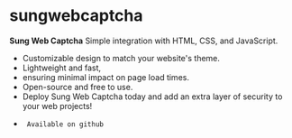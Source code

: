 # sungwebcaptcha
**Sung Web Captcha**  Simple integration with HTML, CSS, and JavaScript.
- Customizable design to match your website's theme.  
- Lightweight and fast,
-  ensuring minimal impact on page load times.
-  Open-source and free to use.
-   Deploy Sung Web Captcha today and add an extra layer of security to your web projects!
-      Available on github
